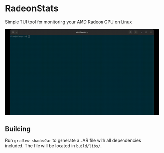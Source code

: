 # RadeonStats
Simple TUI tool for monitoring your AMD Radeon GPU on Linux

![demo](demo.gif)

## Building
Run `gradlew shadowJar` to generate a JAR file with all dependencies included.
The file will be located in `build/libs/`.